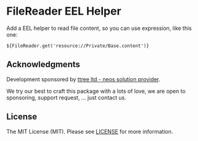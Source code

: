 # FileReader EEL Helper

Add a EEL helper to read file content, so you can use expression, like this one:

	${FileReader.get('resource://Private/Base.content')}
	

## Acknowledgments

Development sponsored by [ttree ltd - neos solution provider](http://ttree.ch).

We try our best to craft this package with a lots of love, we are open to sponsoring, support request, ... just contact us.

## License

The MIT License (MIT). Please see [LICENSE](LICENSE) for more information.
